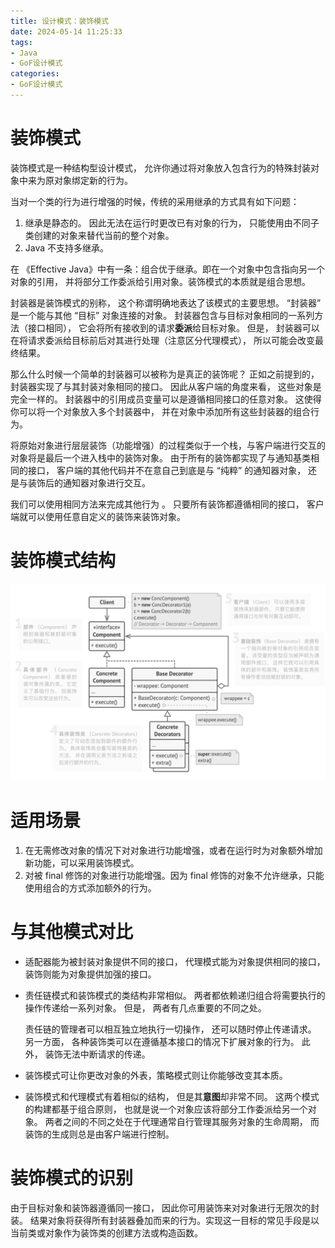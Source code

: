 ```yaml
---
title: 设计模式：装饰模式
date: 2024-05-14 11:25:33
tags:
- Java
- GoF设计模式
categories:
- GoF设计模式
---
```


# 装饰模式

装饰模式是一种结构型设计模式， 允许你通过将对象放入包含行为的特殊封装对象中来为原对象绑定新的行为。

当对一个类的行为进行增强的时候，传统的采用继承的方式具有如下问题：

1. 继承是静态的。 因此无法在运行时更改已有对象的行为， 只能使用由不同子类创建的对象来替代当前的整个对象。
2. Java 不支持多继承。

在 《Effective Java》中有一条：组合优于继承。即在一个对象中包含指向另一个对象的引用， 并将部分工作委派给引用对象。装饰模式的本质就是组合思想。

封装器是装饰模式的别称， 这个称谓明确地表达了该模式的主要思想。  “封装器” 是一个能与其他 “目标” 对象连接的对象。 封装器包含与目标对象相同的一系列方法（接口相同）， 它会将所有接收到的请求**委派**给目标对象。 但是， 封装器可以在将请求委派给目标前后对其进行处理（注意区分代理模式）， 所以可能会改变最终结果。

那么什么时候一个简单的封装器可以被称为是真正的装饰呢？ 正如之前提到的， 封装器实现了与其封装对象相同的接口。 因此从客户端的角度来看， 这些对象是完全一样的。 封装器中的引用成员变量可以是遵循相同接口的任意对象。 这使得你可以将一个对象放入多个封装器中， 并在对象中添加所有这些封装器的组合行为。

将原始对象进行层层装饰（功能增强）的过程类似于一个栈，与客户端进行交互的对象将是最后一个进入栈中的装饰对象。 由于所有的装饰都实现了与通知基类相同的接口， 客户端的其他代码并不在意自己到底是与 “纯粹” 的通知器对象， 还是与装饰后的通知器对象进行交互。

我们可以使用相同方法来完成其他行为 。 只要所有装饰都遵循相同的接口， 客户端就可以使用任意自定义的装饰来装饰对象。



# 装饰模式结构

![装饰模式结构](./设计模式：装饰模式/装饰模式结构.png)



# 适用场景

1. 在无需修改对象的情况下对对象进行功能增强，或者在运行时为对象额外增加新功能，可以采用装饰模式。
2. 对被 final 修饰的对象进行功能增强。因为 final 修饰的对象不允许继承，只能使用组合的方式添加额外的行为。



# 与其他模式对比

- 适配器能为被封装对象提供不同的接口， 代理模式能为对象提供相同的接口， 装饰则能为对象提供加强的接口。

- 责任链模式和装饰模式的类结构非常相似。 两者都依赖递归组合将需要执行的操作传递给一系列对象。 但是， 两者有几点重要的不同之处。

	责任链的管理者可以相互独立地执行一切操作， 还可以随时停止传递请求。 另一方面， 各种装饰类可以在遵循基本接口的情况下扩展对象的行为。 此外， 装饰无法中断请求的传递。

- 装饰模式可让你更改对象的外表，策略模式则让你能够改变其本质。

- 装饰模式和代理模式有着相似的结构， 但是其**意图**却非常不同。 这两个模式的构建都基于组合原则， 也就是说一个对象应该将部分工作委派给另一个对象。 两者之间的不同之处在于代理通常自行管理其服务对象的生命周期， 而装饰的生成则总是由客户端进行控制。



# 装饰模式的识别

由于目标对象和装饰器遵循同一接口， 因此你可用装饰来对对象进行无限次的封装。 结果对象将获得所有封装器叠加而来的行为。实现这一目标的常见手段是以当前类或对象作为装饰类的创建方法或构造函数。
